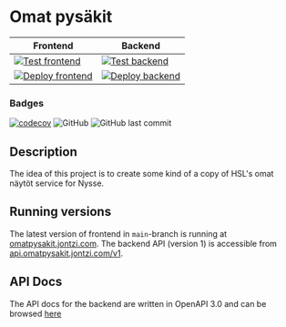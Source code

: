 # Omat pysäkit

|Frontend|Backend|
|---|---|
|[![Test frontend](https://github.com/Jontzii/omat-pysakit/actions/workflows/test_frontend.yml/badge.svg)](https://github.com/Jontzii/omat-pysakit/actions/workflows/test_frontend.yml)|[![Test backend](https://github.com/Jontzii/omat-pysakit/actions/workflows/test_backend.yml/badge.svg)](https://github.com/Jontzii/omat-pysakit/actions/workflows/test_backend.yml)|
|[![Deploy frontend](https://github.com/Jontzii/omat-pysakit/actions/workflows/deploy_frontend.yml/badge.svg)](https://github.com/Jontzii/omat-pysakit/actions/workflows/deploy_frontend.yml)|[![Deploy backend](https://github.com/Jontzii/omat-pysakit/actions/workflows/deploy_backend.yml/badge.svg)](https://github.com/Jontzii/omat-pysakit/actions/workflows/deploy_backend.yml)|

### Badges

[![codecov](https://codecov.io/gh/Jontzii/omat-pysakit/branch/main/graph/badge.svg?token=MOLC69P5VL)](https://codecov.io/gh/Jontzii/omat-pysakit)
![GitHub](https://img.shields.io/github/license/jontzii/omat-pysakit)
![GitHub last commit](https://img.shields.io/github/last-commit/jontzii/omat-pysakit)

## Description

The idea of this project is to create some kind of a copy of HSL's omat näytöt service for Nysse.

## Running versions

The latest version of frontend in `main`-branch is running at [omatpysakit.jontzi.com](https://omatpysakit.jontzi.com).
The backend API (version 1) is accessible from [api.omatpysakit.jontzi.com/v1](https://api.omatpysakit.jontzi.com/v1).

## API Docs

The API docs for the backend are written in OpenAPI 3.0 and can be browsed [here](https://app.swaggerhub.com/apis/jontzii/omat-pysakit/1.1.0)
